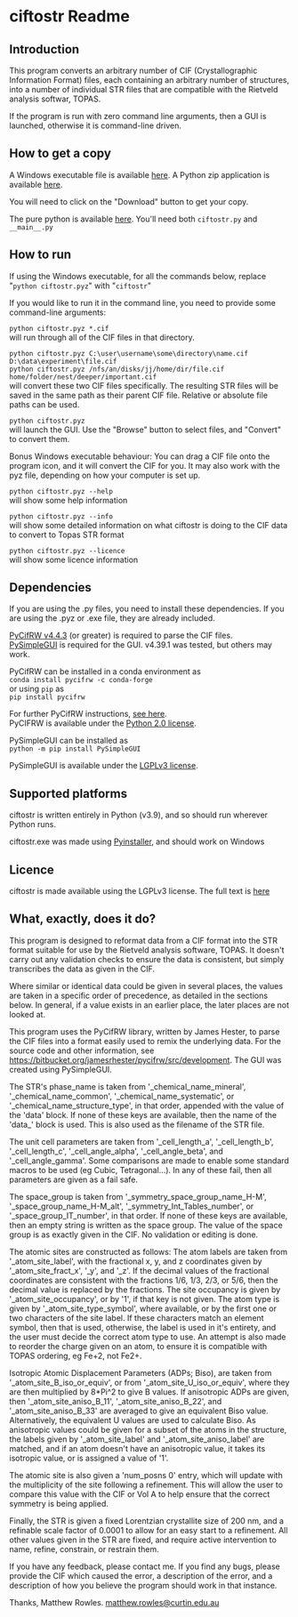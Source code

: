 # ciftostr Readme


## Introduction

This program converts an arbitrary number of CIF (Crystallographic Information Format) files, each containing an arbitrary number of structures, into a number of individual STR files that are compatible with the Rietveld analysis softwar, TOPAS. 

If the program is run with zero command line arguments, then a GUI is launched, otherwise it is command-line driven.


## How to get a copy

A Windows executable file is available [here](https://github.com/rowlesmr/diffract/blob/main/CIFtoSTR/executables/ciftostr.exe).
A Python zip application is available [here](https://github.com/rowlesmr/diffract/blob/main/CIFtoSTR/executables/ciftostr.pyz).

You will need to click on the "Download" button to get your copy.

The pure python is available [here](https://github.com/rowlesmr/diffract/tree/main/CIFtoSTR). You'll need both `ciftostr.py` and `__main__.py`


## How to run

If using the Windows executable, for all the commands below, replace "`python ciftostr.pyz`" with "`ciftostr`"

If you would like to run it in the command line, you need to provide some command-line arguments:

`python ciftostr.pyz *.cif`<br />
will run through all of the CIF files in that directory.

`python ciftostr.pyz C:\user\username\some\directory\name.cif D:\data\experiment\file.cif`<br />
`python ciftostr.pyz /nfs/an/disks/jj/home/dir/file.cif home/folder/nest/deeper/important.cif`<br />
will convert these two CIF files specifically. The resulting STR files will be saved in the same path as their parent CIF file. Relative or absolute file paths can be used.

`python ciftostr.pyz`<br />
will launch the GUI. Use the "Browse" button to select files, and "Convert" to convert them.

Bonus Windows executable behaviour: You can drag a CIF file onto the program icon, and it will convert the CIF for you. It may also work with the pyz file, depending on how your computer is set up.

`python ciftostr.pyz --help`<br />
will show some help information

`python ciftostr.pyz --info`<br />
will show some detailed information on what ciftostr is doing to the CIF data to convert to Topas STR format

`python ciftostr.pyz --licence`<br />
will show some licence information


## Dependencies

If you are using the .py files, you need to install these dependencies. If you are using the .pyz or .exe file, they are already included.

[PyCifRW v4.4.3](https://bitbucket.org/jamesrhester/pycifrw/src/development/) (or greater) is required to parse the CIF files.<br />
[PySimpleGUI](https://pysimplegui.readthedocs.io/en/latest/) is required for the GUI. v4.39.1 was tested, but others may work.


PyCifRW can be installed in a conda environment as <br />
`conda install pycifrw -c conda-forge`<br />
or using `pip` as<br />
`pip install pycifrw`

For further PyCifRW instructions, [see here](https://bitbucket.org/jamesrhester/pycifrw/src/development/INSTALLATION).<br />
PyCIFRW is available under the [Python 2.0 license](https://bitbucket.org/jamesrhester/pycifrw/src/development/LICENSE).



PySimpleGUI can be installed as<br />
`python -m pip install PySimpleGUI`

PySimpleGUI is available under the [LGPLv3 license](https://github.com/PySimpleGUI/PySimpleGUI/blob/master/license.txt). 


## Supported platforms

ciftostr is written entirely in Python (v3.9), and so should run wherever Python runs.

ciftostr.exe was made using [Pyinstaller](https://www.pyinstaller.org/index.html), and should work on Windows


## Licence

ciftostr is made available using the LGPLv3 license. The full text is [here](https://github.com/rowlesmr/diffract/blob/main/CIFtoSTR/LICENSE.LESSER)




## What, exactly, does it do?


This program is designed to reformat data from a CIF format into the STR format suitable for use by the Rietveld analysis software, TOPAS. It doesn't carry out any validation checks to ensure the data is consistent, but simply transcribes the data as given in the CIF.
    
Where similar or identical data could be given in several places, the values are taken in a specific order of precedence, as detailed in the sections below. In general, if a value exists in an earlier place, the later places are not looked at.

This program uses the PyCifRW library, written by James Hester, to parse the CIF files into a format easily used to remix the underlying data. For the source code and other information, see https://bitbucket.org/jamesrhester/pycifrw/src/development. The GUI was created using PySimpleGUI. 
    
The STR's phase\_name is taken from '\_chemical\_name\_mineral', '\_chemical\_name\_common', '\_chemical\_name\_systematic', or '\_chemical\_name\_structure\_type', in that order, appended with the value of the 'data' block. If none of these keys are available, then the name of the 'data\_' block is used. This is also used as the filename of the STR file.
    
The unit cell parameters are taken from '\_cell\_length\_a', '\_cell\_length\_b', '\_cell\_length\_c', '\_cell\_angle\_alpha', '\_cell\_angle\_beta', and '\_cell\_angle\_gamma'. Some comparisons are made to enable some standard macros to be used (eg Cubic, Tetragonal...). In any of these fail, then all parameters are given as a fail safe.

The space\_group is taken from '\_symmetry\_space\_group\_name\_H-M', '\_space\_group\_name\_H-M\_alt', '\_symmetry\_Int\_Tables\_number', or '\_space\_group\_IT\_number', in that order. If none of these keys are available, then an empty string is written as the space group. The value of the space group is as exactly given in the CIF. No validation or editing is done.

The atomic sites are constructed as follows: The atom labels are taken from '\_atom\_site\_label', with the fractional x, y, and z coordinates given by '\_atom\_site\_fract\_x', '\_y', and '\_z'. If the decimal values of the fractional coordinates are consistent with the fractions 1/6, 1/3, 2/3, or 5/6, then the decimal value is replaced by the fractions. The site occupancy is given by '\_atom\_site\_occupancy', or by '1', if that key is not given. The atom type is given by '\_atom\_site\_type\_symbol', where available, or by the first one or two characters of the site label. If these characters match an element symbol, then that is used,  otherwise, the label is used in it's entirety, and the user must decide the correct atom type to use. An attempt is also made to reorder the charge given on an atom, to ensure it is compatible with TOPAS ordering, eg Fe+2, not Fe2+.

Isotropic Atomic Displacement Parameters (ADPs; Biso), are taken from '\_atom\_site\_B\_iso\_or\_equiv', or from '\_atom\_site\_U\_iso\_or\_equiv', where they are then multiplied by 8*Pi^2 to give B values. If anisotropic ADPs are given, then '\_atom\_site\_aniso\_B\_11', '\_atom\_site\_aniso\_B\_22', and '\_atom\_site\_aniso\_B\_33' are averaged to give an equivalent Biso value. Alternatively, the equivalent U values are used to calculate Biso. As anisotropic values could be given for a subset of the atoms in the structure, the labels given by '\_atom\_site\_label' and '\_atom\_site\_aniso\_label' are matched, and if an atom doesn't have an anisotropic value, it takes its isotropic value, or is assigned a value of '1'.

The atomic site is also given a 'num\_posns 0' entry, which will update with the multiplicity of the site following a refinement. This will allow the user to compare this value with the CIF or Vol A to help ensure that the correct symmetry is being applied.

Finally, the STR is given a fixed Lorentzian crystallite size of 200 nm, and a refinable scale factor of 0.0001 to allow for an easy start to a refinement. All other values given in the STR are fixed, and require active intervention to name, refine, constrain, or restrain them.

If you have any feedback, please contact me. If you find any bugs, please provide the CIF which caused the error, a description of the error, and a description of how you believe the program should work in that instance.

Thanks, Matthew Rowles.
matthew.rowles@curtin.edu.au